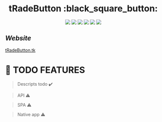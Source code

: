 <div align='center'>
    <h1><b>tRadeButton :black_square_button:</b></h1>
    <img src='https://img.shields.io/badge/Python-3.8-blue'></img>
    <img src='https://img.shields.io/badge/Django-3-green'></img>
    <img src='https://img.shields.io/badge/Django REST Framework-3.12.x-red'></img>
    <img src='https://img.shields.io/badge/React-16.13.x-blue'></img>
    <img src='https://img.shields.io/badge/React Native-0.63-blue'></img>
    <img src='https://img.shields.io/github/license/Mika-IO/tRadeButton'></img>
</div>

## *Website*

[tRadeButton.tk](https://www.tradebutton.tk/)


# :pushpin: **TODO FEATURES** 

> Descripts todo :heavy_check_mark:

> API :warning:

> SPA :warning:

> Native app :warning:
